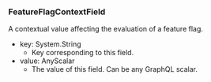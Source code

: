 ### FeatureFlagContextField
A contextual value affecting the evaluation of a feature flag.

- key: System.String
  - Key corresponding to this field.
- value: AnyScalar
  - The value of this field. Can be any GraphQL scalar.
